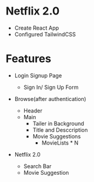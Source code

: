 # Netflix 2.0

- Create React App
- Configured TailwindCSS

# Features

- Login Signup Page
  - Sign In/ Sign Up Form
- Browse(after authentication)

  - Header
  - Main
    - Tailer in Background
    - Title and Desccription
    - Movie Suggestions
      - MovieLists \* N

- Netflix 2.0
  - Search Bar
  - Movie Suggestion
